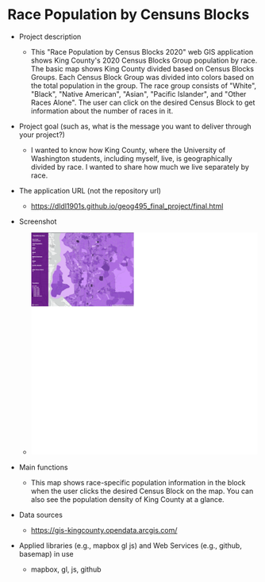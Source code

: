# Race Population by Censuns Blocks
- Project description
    - This "Race Population by Census Blocks 2020" web GIS application shows King County's 2020 Census Blocks Group population by race. The basic map shows King County divided based on Census Blocks Groups. Each Census Block Group was divided into colors based on the total population in the group. The race group consists of "White", "Black", "Native American", "Asian", "Pacific Islander", and "Other Races Alone". The user can click on the desired Census Block to get information about the number of races in it. 

- Project goal (such as, what is the message you want to deliver through your project?)
    - I wanted to know how King County, where the University of Washington students, including myself, live, is geographically divided by race. I wanted to share how much we live separately by race.

- The application URL (not the repository url)
    - https://dldl1901s.github.io/geog495_final_project/final.html

- Screenshot
    - ![sample](img\screenshot.png)

- Main functions
    - This map shows race-specific population information in the block when the user clicks the desired Census Block on the map. You can also see the population density of King County at a glance.

- Data sources
    - https://gis-kingcounty.opendata.arcgis.com/

- Applied libraries (e.g., mapbox gl js) and Web Services (e.g., github, basemap) in use
    - mapbox, gl, js, github

